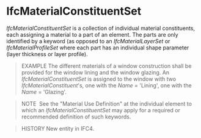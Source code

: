 IfcMaterialConstituentSet
=========================

_IfcMaterialConstituentSet_ is a collection of individual material constituents, each assigning a material to a part of an element. The parts are only identified by a keyword (as opposed to an _IfcMaterialLayerSet_ or _IfcMaterialProfileSet_ where each part has an individual shape parameter (layer thickness or layer profile).

> EXAMPLE The different materials of a window construction shall be provided for the window lining and the window glazing. An _IfcMaterialConstituentSet_ is assigned to the window with two _IfcMaterialConstituent_'s, one with the _Name_ = 'Lining', one with the _Name_ = 'Glazing'.

> NOTE&nbsp; See the "Material Use Definition" at the individual element to which an _IfcMaterialConstituentSet_ may apply for a required or recommended definition of such keywords.

> HISTORY New entity in IFC4.
